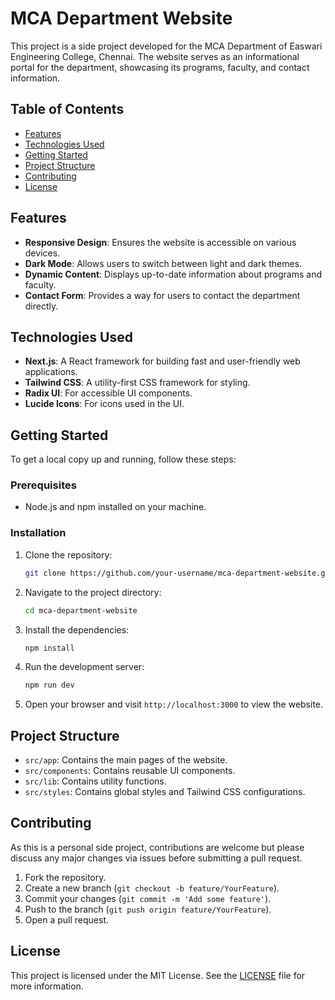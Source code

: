 # MCA Department Website

This project is a side project developed for the MCA Department of Easwari Engineering College, Chennai. The website serves as an informational portal for the department, showcasing its programs, faculty, and contact information.

## Table of Contents

- [Features](#features)
- [Technologies Used](#technologies-used)
- [Getting Started](#getting-started)
- [Project Structure](#project-structure)
- [Contributing](#contributing)
- [License](#license)

## Features

- **Responsive Design**: Ensures the website is accessible on various devices.
- **Dark Mode**: Allows users to switch between light and dark themes.
- **Dynamic Content**: Displays up-to-date information about programs and faculty.
- **Contact Form**: Provides a way for users to contact the department directly.

## Technologies Used

- **Next.js**: A React framework for building fast and user-friendly web applications.
- **Tailwind CSS**: A utility-first CSS framework for styling.
- **Radix UI**: For accessible UI components.
- **Lucide Icons**: For icons used in the UI.

## Getting Started

To get a local copy up and running, follow these steps:

### Prerequisites

- Node.js and npm installed on your machine.

### Installation

1. Clone the repository:

   ```bash
   git clone https://github.com/your-username/mca-department-website.git
   ```

2. Navigate to the project directory:

   ```bash
   cd mca-department-website
   ```

3. Install the dependencies:

   ```bash
   npm install
   ```

4. Run the development server:

   ```bash
   npm run dev
   ```

5. Open your browser and visit `http://localhost:3000` to view the website.

## Project Structure

- `src/app`: Contains the main pages of the website.
- `src/components`: Contains reusable UI components.
- `src/lib`: Contains utility functions.
- `src/styles`: Contains global styles and Tailwind CSS configurations.

## Contributing

As this is a personal side project, contributions are welcome but please discuss any major changes via issues before submitting a pull request.

1. Fork the repository.
2. Create a new branch (`git checkout -b feature/YourFeature`).
3. Commit your changes (`git commit -m 'Add some feature'`).
4. Push to the branch (`git push origin feature/YourFeature`).
5. Open a pull request.

## License

This project is licensed under the MIT License. See the [LICENSE](LICENSE) file for more information.
